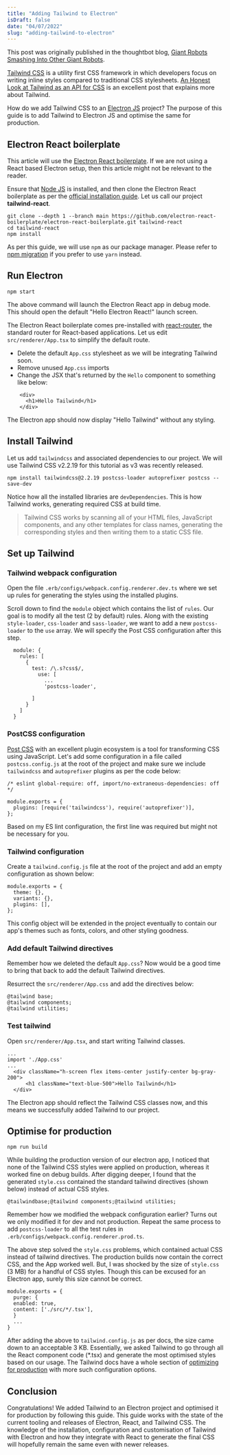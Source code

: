 ```yaml
---
title: "Adding Tailwind to Electron"
isDraft: false
date: "04/07/2022"
slug: "adding-tailwind-to-electron"
---
```


This post was originally published in the thoughtbot blog, [Giant Robots
Smashing Into Other Giant Robots].

[Giant Robots Smashing Into Other Giant Robots]:https://thoughtbot.com/blog/adding-tailwind-to-electron

[Tailwind CSS] is a utility first CSS framework in which developers focus on
writing inline styles compared to traditional CSS stylesheets. [An Honest Look
at Tailwind as an API for CSS] is an excellent post that explains more about
Tailwind.

How do we add Tailwind CSS to an [Electron JS] project? The purpose of this
guide is to add Tailwind to Electron JS and optimise the same for production.

[electron js]: https://www.electronjs.org/
[tailwind css]: https://v2.tailwindcss.com/
[an honest look at tailwind as an api for css]: https://thoughtbot.com/blog/an-honest-look-at-tailwind-as-an-api-for-css

## Electron React boilerplate

This article will use the [Electron React boilerplate]. If we are not using a
React based Electron setup, then this article might not be relevant to the
reader.

Ensure that [Node JS] is installed, and then clone the Electron React
boilerplate as per the [official installation guide]. Let us call our project
**tailwind-react**.

```
git clone --depth 1 --branch main https://github.com/electron-react-boilerplate/electron-react-boilerplate.git tailwind-react
cd tailwind-react
npm install
```

As per this guide, we will use `npm` as our package manager. Please refer to
[npm migration] if you prefer to use `yarn` instead.

## Run Electron

```
npm start
```

The above command will launch the Electron React app in debug mode. This should
open the default "Hello Electron React!" launch screen.

The Electron React boilerplate comes pre-installed with [react-router], the
standard router for React-based applications. Let us edit `src/renderer/App.tsx`
to simplify the default route.

- Delete the default `App.css` stylesheet as we will be integrating Tailwind
  soon.
- Remove unused `App.css` imports
- Change the JSX that's returned by the `Hello` component to something like below:

```
    <div>
      <h1>Hello Tailwind</h1>
    </div>
```

The Electron app should now display "Hello Tailwind" without any styling.

[electron react boilerplate]: https://electron-react-boilerplate.js.org/
[node js]: https://nodejs.org/
[official installation guide]: https://electron-react-boilerplate.js.org/docs/installation
[npm migration]: https://classic.yarnpkg.com/en/docs/migrating-from-npm/
[react-router]: https://v5.reactrouter.com/web/guides/quick-start

## Install Tailwind

Let us add `tailwindcss` and associated dependencies to our project. We will use
Tailwind CSS v2.2.19 for this tutorial as v3 was recently released.

```
npm install tailwindcss@2.2.19 postcss-loader autoprefixer postcss --save-dev
```

Notice how all the installed libraries are `devDependencies`. This is how
Tailwind works, generating required CSS at build time.

> Tailwind CSS works by scanning all of your HTML files, JavaScript components,
> and any other templates for class names, generating the corresponding styles
> and then writing them to a static CSS file.

## Set up Tailwind

### Tailwind webpack configuration

Open the file `.erb/configs/webpack.config.renderer.dev.ts` where we set up
rules for generating the styles using the installed plugins.

Scroll down to find the `module` object which contains the list of `rules`. Our
goal is to modify all the test (2 by default) rules. Along with the existing
`style-loader`, `css-loader` and `sass-loader`, we want to add a new
`postcss-loader` to the `use` array. We will specify the Post CSS configuration
after this step.

```
  module: {
    rules: [
      {
        test: /\.s?css$/,
          use: [
            ...
            'postcss-loader',

        ]
      }
    ]
  }
```

### PostCSS configuration

[Post CSS] with an excellent plugin ecosystem is a tool for transforming CSS
using JavaScript. Let's add some configuration in a file called
`postcss.config.js` at the root of the project and make sure we include
`tailwindcss` and `autoprefixer` plugins as per the code below:

```
/* eslint global-require: off, import/no-extraneous-dependencies: off */

module.exports = {
  plugins: [require('tailwindcss'), require('autoprefixer')],
};
```

Based on my ES lint configuration, the first line was required but might not be
necessary for you.

[post css]: https://postcss.org/

### Tailwind configuration

Create a `tailwind.config.js` file at the root of the project and add an empty
configuration as shown below:

```
module.exports = {
  theme: {},
  variants: {},
  plugins: [],
};
```

This config object will be extended in the project eventually to contain our
app's themes such as fonts, colors, and other styling goodness.

### Add default Tailwind directives

Remember how we deleted the default `App.css`? Now would be a good time to bring
that back to add the default Tailwind directives.

Resurrect the `src/renderer/App.css` and add the directives below:

```
@tailwind base;
@tailwind components;
@tailwind utilities;
```

### Test tailwind

Open `src/renderer/App.tsx`, and start writing Tailwind classes.

```
...
import './App.css'
...
  <div className="h-screen flex items-center justify-center bg-gray-200">
      <h1 className="text-blue-500">Hello Tailwind</h1>
  </div>
```

The Electron app should reflect the Tailwind CSS classes now, and this means we
successfully added Tailwind to our project.

## Optimise for production

`npm run build`

While building the production version of our electron app, I noticed that none
of the Tailwind CSS styles were applied on production, whereas it worked fine on
debug builds. After digging deeper, I found that the generated `style.css`
contained the standard tailwind directives (shown below) instead of actual CSS
styles.

```
@tailwindbase;@tailwind components;@tailwind utilities;
```

Remember how we modified the webpack configuration earlier? Turns out we only
modified it for dev and not production. Repeat the same process to add
`postcss-loader` to all the test rules in
`.erb/configs/webpack.config.renderer.prod.ts`.

The above step solved the `style.css` problems, which contained actual CSS
instead of tailwind directives. The production builds now contain the correct
CSS, and the App worked well. But, I was shocked by the size of `style.css` (3
MB) for a handful of CSS styles. Though this can be excused for an Electron app,
surely this size cannot be correct.

```
module.exports = {
  purge: {
  enabled: true,
  content: ['./src/*/.tsx'],
  }
  ...
}
```

After adding the above to `tailwind.config.js` as per docs, the size came down
to an acceptable 3 KB. Essentially, we asked Tailwind to go through all the
React component code (\*.tsx) and generate the most optimised styles based on
our usage. The Tailwind docs have a whole section of [optimizing for production]
with more such configuration options.

[optimizing for production]: https://v2.tailwindcss.com/docs/optimizing-for-production

## Conclusion

Congratulations! We added Tailwind to an Electron project and optimised it for
production by following this guide. This guide works with the state of the
current tooling and releases of Electron, React, and Tailwind CSS. The knowledge
of the installation, configuration and customisation of Tailwind with Electron
and how they integrate with React to generate the final CSS will hopefully
remain the same even with newer releases.

